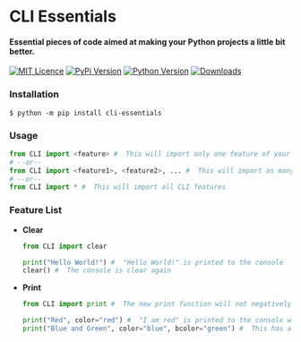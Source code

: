 # **CLI Essentials**
#### Essential pieces of code aimed at making your Python projects a little bit better.

[![MIT Licence](https://img.shields.io/github/license/DanGill/cli-essentials)](https://github.com/DanGill/scprint/blob/master/LICENSE) [![PyPi Version](https://img.shields.io/pypi/v/cli-essentials)](https://pypi.org/project/cli-essentials/) [![Python Version](https://img.shields.io/pypi/pyversions/cli-essentials)](https://www.python.org/) [![Downloads](https://img.shields.io/pypi/dm/cli-essentials)](https://pypi.org/project/cli-essentials/)




### **Installation**
```
$ python -m pip install cli-essentials
```

### **Usage**

```python
from CLI import <feature> #  This will import only one feature of your choosing
# --or--
from CLI import <feature1>, <feature2>, ... #  This will import as many features as you would like
# --or--
from CLI import * #  This will import all CLI features
```

### **Feature List**
 - **Clear**

   ```python
   from CLI import clear

   print("Hello World!") #  "Hello World!" is printed to the console
   clear() #  The console is clear again
   ```

- **Print**

   ```python
   from CLI import print #  The new print function will not negatively effect any existing code that uses print

   print("Red", color="red") #  "I am red" is printed to the console with a red foreground color
   print("Blue and Green", color="blue", bcolor="green") #  This has a blue foreground color with a green background color
   ```
